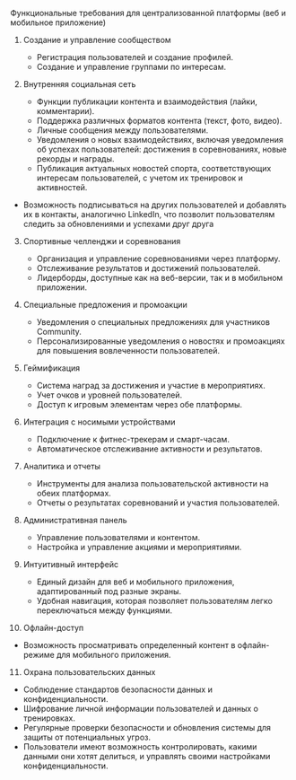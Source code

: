 Функциональные требования для централизованной платформы (веб и мобильное приложение)

1. Создание и управление сообществом
   - Регистрация пользователей и создание профилей.
   - Создание и управление группами по интересам.

2. Внутренняя социальная сеть
   - Функции публикации контента и взаимодействия (лайки, комментарии).
   - Поддержка различных форматов контента (текст, фото, видео).
   - Личные сообщения между пользователями.
   - Уведомления о новых взаимодействиях, включая уведомления об успехах пользователей: достижения в соревнованиях, новые рекорды и награды.
   - Публикация актуальных новостей спорта, соответствующих интересам пользователей, с учетом их тренировок и активностей.
- Возможность подписываться на других пользователей и добавлять их в контакты, аналогично LinkedIn, что позволит пользователям следить за обновлениями и успехами друг друга

3. Спортивные челленджи и соревнования
   - Организация и управление соревнованиями через платформу.
   - Отслеживание результатов и достижений пользователей.
   - Лидерборды, доступные как на веб-версии, так и в мобильном приложении.

4. Специальные предложения и промоакции
   - Уведомления о специальных предложениях для участников Community.
   - Персонализированные уведомления о новостях и промоакциях для повышения вовлеченности пользователей.

5. Геймификация
   - Система наград за достижения и участие в мероприятиях.
   - Учет очков и уровней пользователей.
   - Доступ к игровым элементам через обе платформы.

6. Интеграция с носимыми устройствами
   - Подключение к фитнес-трекерам и смарт-часам.
   - Автоматическое отслеживание активности и результатов.

7. Аналитика и отчеты
   - Инструменты для анализа пользовательской активности на обеих платформах.
   - Отчеты о результатах соревнований и участия пользователей.

8. Административная панель
   - Управление пользователями и контентом.
   - Настройка и управление акциями и мероприятиями.

9. Интуитивный интерфейс
   - Единый дизайн для веб и мобильного приложения, адаптированный под разные экраны.
   - Удобная навигация, которая позволяет пользователям легко переключаться между функциями.

10. Офлайн-доступ
   - Возможность просматривать определенный контент в офлайн-режиме для мобильного приложения.

11. Охрана пользовательских данных
   - Соблюдение стандартов безопасности данных и конфиденциальности.
   - Шифрование личной информации пользователей и данных о тренировках.
   - Регулярные проверки безопасности и обновления системы для защиты от потенциальных угроз.
   - Пользователи имеют возможность контролировать, какими данными они хотят делиться, и управлять своими настройками конфиденциальности.
